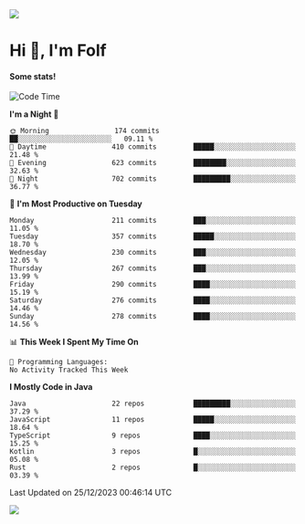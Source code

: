 <img src="https://komarev.com/ghpvc/?username=itsfolf"/>
<h1>Hi 👋, I'm Folf</h1>


#### Some stats!
<!--START_SECTION:waka-->
![Code Time](http://img.shields.io/badge/Code%20Time-2%2C075%20hrs%2058%20mins-blue)

**I'm a Night 🦉** 

```text
🌞 Morning                174 commits         ██░░░░░░░░░░░░░░░░░░░░░░░   09.11 % 
🌆 Daytime                410 commits         █████░░░░░░░░░░░░░░░░░░░░   21.48 % 
🌃 Evening                623 commits         ████████░░░░░░░░░░░░░░░░░   32.63 % 
🌙 Night                  702 commits         █████████░░░░░░░░░░░░░░░░   36.77 % 
```
📅 **I'm Most Productive on Tuesday** 

```text
Monday                   211 commits         ███░░░░░░░░░░░░░░░░░░░░░░   11.05 % 
Tuesday                  357 commits         █████░░░░░░░░░░░░░░░░░░░░   18.70 % 
Wednesday                230 commits         ███░░░░░░░░░░░░░░░░░░░░░░   12.05 % 
Thursday                 267 commits         ███░░░░░░░░░░░░░░░░░░░░░░   13.99 % 
Friday                   290 commits         ████░░░░░░░░░░░░░░░░░░░░░   15.19 % 
Saturday                 276 commits         ████░░░░░░░░░░░░░░░░░░░░░   14.46 % 
Sunday                   278 commits         ████░░░░░░░░░░░░░░░░░░░░░   14.56 % 
```


📊 **This Week I Spent My Time On** 

```text
💬 Programming Languages: 
No Activity Tracked This Week
```

**I Mostly Code in Java** 

```text
Java                     22 repos            █████████░░░░░░░░░░░░░░░░   37.29 % 
JavaScript               11 repos            █████░░░░░░░░░░░░░░░░░░░░   18.64 % 
TypeScript               9 repos             ████░░░░░░░░░░░░░░░░░░░░░   15.25 % 
Kotlin                   3 repos             █░░░░░░░░░░░░░░░░░░░░░░░░   05.08 % 
Rust                     2 repos             █░░░░░░░░░░░░░░░░░░░░░░░░   03.39 % 
```




 Last Updated on 25/12/2023 00:46:14 UTC
<!--END_SECTION:waka-->
<a src="https://discord.com/users/1090088995976925305"><img src="https://lanyard-profile-readme.vercel.app/api/1090088995976925305"/></a></td> 
